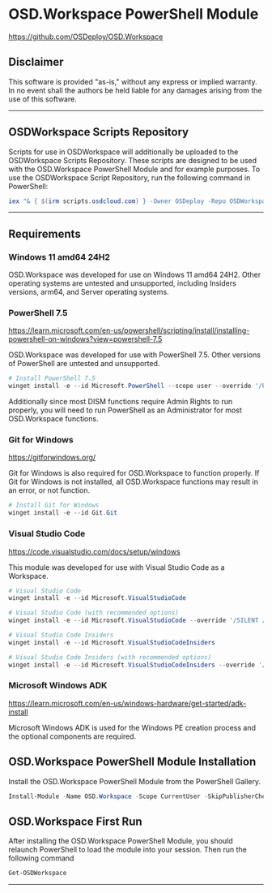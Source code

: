 # OSD.Workspace PowerShell Module
https://github.com/OSDeploy/OSD.Workspace

## Disclaimer
This software is provided "as-is," without any express or implied warranty. In no event shall the authors be held liable for any damages arising from the use of this software.

---

## OSDWorkspace Scripts Repository

Scripts for use in OSDWorkspace will additionally be uploaded to the OSDWorkspace Scripts Repository. These scripts are designed to be used with the OSD.Workspace PowerShell Module and for example purposes.
To use the OSDWorkspace Script Repository, run the following command in PowerShell:

```powershell
iex "& { $(irm scripts.osdcloud.com) } -Owner OSDeploy -Repo OSDWorkspace.scripts"
```

---

## Requirements

### Windows 11 amd64 24H2
OSD.Workspace was developed for use on Windows 11 amd64 24H2. Other operating systems are untested and unsupported, including Insiders versions, arm64, and Server operating systems.


### PowerShell 7.5
https://learn.microsoft.com/en-us/powershell/scripting/install/installing-powershell-on-windows?view=powershell-7.5

OSD.Workspace was developed for use with PowerShell 7.5. Other versions of PowerShell are untested and unsupported.

```powershell
# Install PowerShell 7.5
winget install -e --id Microsoft.PowerShell --scope user --override '/Passive ADD_EXPLORER_CONTEXT_MENU_OPENPOWERSHELL=1 ADD_FILE_CONTEXT_MENU_RUNPOWERSHELL=1 ADD_PATH=1'
```

Additionally since most DISM functions require Admin Rights to run properly, you will need to run PowerShell as an Administrator for most OSD.Workspace functions.


### Git for Windows
https://gitforwindows.org/

Git for Windows is also required for OSD.Workspace to function properly. If Git for Windows is not installed, all OSD.Workspace functions may result in an error, or not function.

```powershell
# Install Git for Windows
winget install -e --id Git.Git
```

### Visual Studio Code
https://code.visualstudio.com/docs/setup/windows

This module was developed for use with Visual Studio Code as a Workspace.

```powershell
# Visual Studio Code
winget install -e --id Microsoft.VisualStudioCode
```
```powershell
# Visual Studio Code (with recommended options)
winget install -e --id Microsoft.VisualStudioCode --override '/SILENT /mergetasks="!runcode,addcontextmenufiles,addcontextmenufolders,associatewithfiles,addtopath"'
```
```powershell
# Visual Studio Code Insiders
winget install -e --id Microsoft.VisualStudioCodeInsiders
```
```powershell
# Visual Studio Code Insiders (with recommended options)
winget install -e --id Microsoft.VisualStudioCodeInsiders --override '/SILENT /mergetasks="!runcode,addcontextmenufiles,addcontextmenufolders,associatewithfiles,addtopath"'
```

### Microsoft Windows ADK
https://learn.microsoft.com/en-us/windows-hardware/get-started/adk-install

Microsoft Windows ADK is used for the Windows PE creation process and the optional components are required.


## OSD.Workspace PowerShell Module Installation

Install the OSD.Workspace PowerShell Module from the PowerShell Gallery.

```powershell
Install-Module -Name OSD.Workspace -Scope CurrentUser -SkipPublisherCheck
```

## OSD.Workspace First Run
After installing the OSD.Workspace PowerShell Module, you should relaunch PowerShell to load the module into your session. Then run the following command

```powershell
Get-OSDWorkspace
```
---